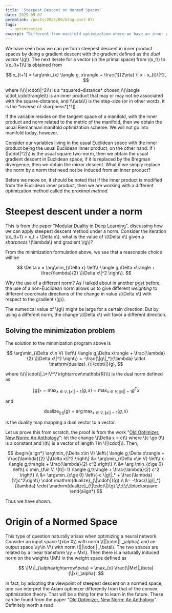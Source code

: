 ```yaml
---
title: 'Steepest Descent on Normed Spaces'
date: 2025-09-07
permalink: /posts/2025/09/blog-post-07/
tags:
  - optimization
excerpt: "Different from manifold optimization where we have an inner product, let us consider how we can perform steepest descent given a norm."
---
```


We have seen how we can perform steepest descent in inner product spaces by doing a gradient descent with the gradient defined as the *dual vector* \\(g\\). The next iterate for a vector (in the primal space) from \\(x_t\\) to  \\(x_{t+1}\\) is obtained from
<p>

$$
x_{t+1} = \arg\min_{x} \langle g, x\rangle + \frac{1}{2\eta} \| x - x_{t}\|^2,
$$
</p>
where \\(\|\cdot\|^2\\) is a *squared-distance* chosen,\\(\langle \cdot,\cdot\rangle\\) is an inner product that may or may not be associated with the square-distance, and \\(\eta\\) is the step-size (or in other words, it is the *inverse of sharpness*[^1]).

[^1]: The smaller the step-size, the sharper the optimization scheme becomes.

If the variable resides on the tangent space of a manifold, with the inner product and norm related to the metric of the manifold, then we obtain the usual Riemannian manifold optimization scheme. We will not go into manifold today, however.

Consider our variables living in the usual Euclidean space with the inner product being the usual Euclidean inner product, on the other hand: if \\(\|\cdot\|^2\|\\) is the usual square two-norm, then we obtain the usual gradient descent in Euclidean space; if it is replaced by the Bregman divergence, then we obtain the mirror descent. What if we simply replace the norm by a norm that need not be induced from an inner product?

Before we move on, it should be noted that if the inner product is modified from the Euclidean inner product, then we are working with a different optimization method called the *proximal method*.

# Steepest descent under a norm
This is from the paper "[Modular Duality in Deep Learning](https://arxiv.org/pdf/2410.21265#:~:text=Modular%20dualization%20involves%20first%20assigning%20operator%20norms%20to,the%20weight%20space%20of%20the%20full%20neural%20architecture.)", discussing how we can apply steepest descent method under a norm. Consider the iteration \\(x_{t+1} = x_t + \Delta x\\), what is the value of \\(\Delta x\\) given a *sharpness* \\(\lambda\\) and gradient \\(g\\)?

From the minimization formulation above, we see that a reasonable choice will be
<p>

$$
\Delta x = \arg\min_{\Delta x} \left\{ \langle g,\Delta x\rangle + \frac{\lambda}{2} \|\Delta x\|^2 \right\}.
$$
</p>

Why the use of a different norm? As I talked about in another [post](https://wenperng.github.io/posts/2025/08/blog-post-1/) before, the use of a non-Euclidean norm allows us to give different *weighting* to different coordinate directions of the change in value \\(\Delta x\\) with respect to the gradient \\(g\\).

The numerical value of \\(g\\) might be large for a certain direction. But by using a different norm, the change \\(\Delta x\\) will favor a different direction.

## Solving the minimization problem
The solution to the minimization program above is
<p>

$$
\arg\min_{\Delta x\in V} \left\{ \langle g,\Delta x\rangle + \frac{\lambda}{2} \|\Delta x\|^2 \right\} = -\frac{\|g\|_*}{\lambda} \cdot \mathrm{dualize}_{\|\cdot\|}(g),
$$
</p>
where \\(\|\cdot\|_\*:V^\*\rightarrow\mathbb{R}\\) is the dual norm defined as
<p>

$$
\|g\|_* = \max_{x\in V,\|x||=1} \langle g,x\rangle = \max_{x\in V,\|x||=1} g^\mathsf{T} x
$$
</p>
and 
<p>

$$
\mathrm{dualize}_{\|\cdot\|}(g) = \arg\max_{x\in V,\|x||=1} \langle g,x\rangle
$$
</p>
is the duality map mapping a dual vector to a vector.

Let us prove this from scratch, the proof is from the work "[Old Optimizer, New Norm: An Anthology](https://arxiv.org/abs/2409.20325v1)": let the change \\(\Delta x = ct\\) where \\(c \ge 0\\) is a constant and \\(t\\) is a vector of length 1 in \\(\|\cdot\|\\). Then,
<p>

$$
\begin{align*}
    \arg\min_{\Delta x\in V} \left\{ \langle g,\Delta x\rangle + \frac{\lambda}{2} \|\Delta x\|^2 \right\} &= \arg\min_{\Delta x\in V} \left\{ c \langle g,t\rangle + \frac{\lambda}{2} c^2 \right\} \\
    &= \arg \min_{c\ge 0} \left\{ c \min_{t\in V, \|t\|=1} \langle g,t\rangle + \frac{\lambda}{2} c^2 \right\} \\
    &= \arg\min_{c\ge 0} \left\{-c \|g\|_* + \frac{\lambda}{2}c^2\right\} \cdot \mathrm{dualize}_{\|\cdot\|}(g) \\
    &= -\frac{\|g\|_*}{\lambda} \cdot \mathrm{dualize}_{\|\cdot\|}(g).\;\;\;\;\;\blacksquare
\end{align*}
$$
</p>
Thus we have shown.

# Origin of a Normed Space
This type of question naturally arises when optimizing a neural network. Consider an input space \\(x\in X\\) with norm \\(||\cdot|| _\alpha\\) and an output space \\(y\in V\\) with norm \\(||\cdot|| _\beta\\). The two spaces are related by a linear transform \\(y = Mx\\). Then there is a naturally induced norm on the weights \\(M\\) in the weight space defined as
<p>

$$
\|M\|_{\alpha\rightarrow\beta} = \max_{x} \frac{\|Mx\|_\beta}{\|x\|_\alpha}.
$$
</p>

In fact, by adopting the viewpoint of steepest descent on a normed space, one can interpret the Adam optimizer differently from that of the convex optimization theory. That will be a thing for me to learn in the future. These can be found from the paper "[Old Optimizer, New Norm: An Anthology](https://arxiv.org/abs/2409.20325v1)". Definitely worth a read.